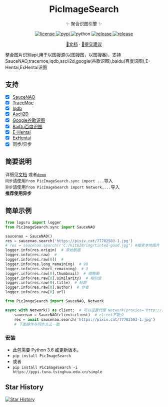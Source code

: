 <div align="center">

# PicImageSearch

✨ 聚合识图引擎 ✨
</div>

<p align="center">
  <a href="https://raw.githubusercontent.com/kitUIN/PicImageSearch/master/LICENSE">
    <img src="https://img.shields.io/github/license/kitUIN/PicImageSearch" alt="license">
  </a>
  <a href="https://pypi.python.org/pypi/PicImageSearch">
    <img src="https://img.shields.io/pypi/v/PicImageSearch" alt="pypi">
  </a>
  <img src="https://img.shields.io/badge/python-3.6+-blue" alt="python">
  <a href="https://github.com/kitUIN/PicImageSearch/releases">
    <img src="https://img.shields.io/github/v/release/kitUIN/PicImageSearch" alt="release">
  </a>
  <a href="https://github.com/kitUIN/PicImageSearch/issues">
    <img src="https://img.shields.io/github/issues/kitUIN/PicImageSearch" alt="release">
  </a>
 </p>
<p align="center">
  <a href="https://www.kituin.fun/wiki/picimagesearch/">📖文档</a>
  ·
  <a href="https://github.com/kitUIN/PicImageSearch/issues/new">🐛提交建议</a>
</p>
整合图片识别api,用于以图搜源(以图搜图，以图搜番)，支持SauceNAO,tracemoe,iqdb,ascii2d,google(谷歌识图),baidu(百度识图),E-Hentai,ExHentai识图

## 支持
- [x] [SauceNAO](https://saucenao.com/)
- [x] [TraceMoe](https://trace.moe/)
- [x] [Iqdb](http://iqdb.org/)
- [x] [Ascii2D](https://ascii2d.net/)
- [x] [Google谷歌识图](https://www.google.com/imghp)
- [x] [BaiDu百度识图](https://graph.baidu.com/)
- [x] [E-Hentai](https://e-hentai.org/)
- [x] [ExHentai](https://exhentai.org/)
- [x] 同步/异步
## 简要说明

详细见[文档](https://www.kituin.fun/wiki/picimagesearch/) 或者[`demo`](https://github.com/kitUIN/PicImageSearch/tree/main/demo)  
`同步`请使用`from PicImageSearch.sync import ...`导入  
`异步`请使用`from PicImageSearch import Network,...`导入  
**推荐使用异步**  

## 简单示例
```python
from loguru import logger
from PicImageSearch.sync import SauceNAO

saucenao = SauceNAO()
res = saucenao.search('https://pixiv.cat/77702503-1.jpg')
# res = saucenao.search(r'C:/kitUIN/img/tinted-good.jpg') #搜索本地图片
logger.info(res.origin)  # 原始数据
logger.info(res.raw)  #
logger.info(res.raw[0])  #
logger.info(res.long_remaining)  # 99
logger.info(res.short_remaining)  # 3
logger.info(res.raw[0].thumbnail)  # 缩略图
logger.info(res.raw[0].similarity)  # 相似度
logger.info(res.raw[0].title)  # 标题
logger.info(res.raw[0].author)  # 作者
logger.info(res.raw[0].url)
```

```python
from PicImageSearch import SauceNAO, Network

async with Network() as client:  # 可以设置代理 Network(proxies='http://127.0.0.1:10809')
    saucenao = SauceNAO(client=client)  # client不能少
    res = await saucenao.search('https://pixiv.cat/77702503-1.jpg')
    # 下面操作与同步方法一致
```
### 安装
- 此包需要 Python 3.6 或更新版本。
- `pip install PicImageSearch`
- 或者
- `pip install PicImageSearch -i https://pypi.tuna.tsinghua.edu.cn/simple`

## Star History

[![Star History](https://starchart.cc/kitUIN/PicImageSearch.svg)](https://starchart.cc/kitUIN/PicImageSearch)
